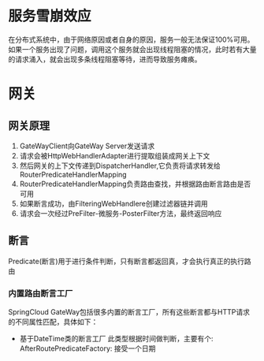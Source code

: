 # 服务雪崩效应
在分布式系统中，由于网络原因或者自身的原因，服务一般无法保证100%可用。如果一个服务出现了问题，调用这个服务就会出现线程阻塞的情况，此时若有大量的请求涌入，就会出现多条线程阻塞等待，进而导致服务瘫痪。

# 网关
## 网关原理
1. GateWayClient向GateWay Server发送请求
2. 请求会被HttpWebHandlerAdapter进行提取组装成网关上下文
3. 然后网关的上下文传递到DispatcherHandler,它负责将请求转发给RouterPredicateHandlerMapping
4. RouterPredicateHandlerMapping负责路由查找，并根据路由断言路由是否可用
5. 如果断言成功，由FilteringWebHandlere创建过滤器链并调用
6. 请求会一次经过PreFilter-微服务-PosterFilter方法，最终返回响应

## 断言
Predicate(断言)用于进行条件判断，只有断言都返回真，才会执行真正的执行路由
### 内置路由断言工厂
SpringCloud GateWay包括很多内置的断言工厂，所有这些断言都与HTTP请求的不同属性匹配，具体如下：
- 基于DateTime类的断言工厂
  此类型根据时间做判断，主要有个:
  AfterRoutePredicateFactory:  接受一个日期
